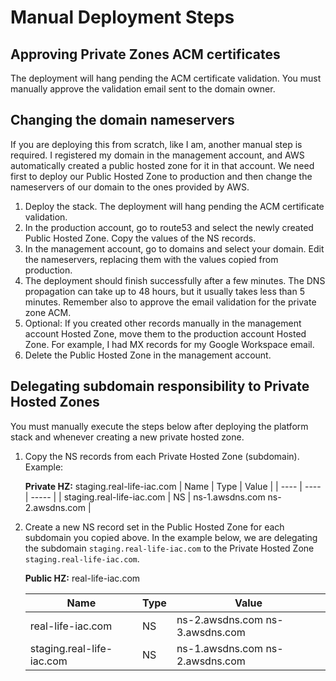 # Manual Deployment Steps

## Approving Private Zones ACM certificates

The deployment will hang pending the ACM certificate validation. You must manually approve the validation email sent to the domain owner.

## Changing the domain nameservers

If you are deploying this from scratch, like I am, another manual step is required. I registered my domain in the management account, and AWS automatically created a public hosted zone for it in that account. We need first to deploy our Public Hosted Zone to production and then change the nameservers of our domain to the ones provided by AWS.

1. Deploy the stack. The deployment will hang pending the ACM certificate validation.
2. In the production account, go to route53 and select the newly created Public Hosted Zone. Copy the values of the NS records.
3. In the management account, go to domains and select your domain. Edit the nameservers, replacing them with the values copied from production.
4. The deployment should finish successfully after a few minutes. The DNS propagation can take up to 48 hours, but it usually takes less than 5 minutes. Remember also to approve the email validation for the private zone ACM.
5. Optional: If you created other records manually in the management account Hosted Zone, move them to the production account Hosted Zone. For example, I had MX records for my Google Workspace email.
6. Delete the Public Hosted Zone in the management account.

## Delegating subdomain responsibility to Private Hosted Zones

You must manually execute the steps below after deploying the platform stack and whenever creating a new private hosted zone.

1. Copy the NS records from each Private Hosted Zone (subdomain). Example:

    **Private HZ:** staging.real-life-iac.com
    | Name | Type | Value |
    | ---- | ---- | ----- |
    | staging.real-life-iac.com  | NS | ns-1.awsdns.com ns-2.awsdns.com |

2. Create a new NS record set in the Public Hosted Zone for each subdomain you copied above. In the example below, we are delegating the subdomain `staging.real-life-iac.com` to the Private Hosted Zone `staging.real-life-iac.com`.

    **Public HZ:** real-life-iac.com

    | Name | Type | Value |
    | ---- | ---- | ----- |
    | real-life-iac.com  | NS | ns-2.awsdns.com ns-3.awsdns.com |
    | staging.real-life-iac.com  | NS | ns-1.awsdns.com ns-2.awsdns.com |
